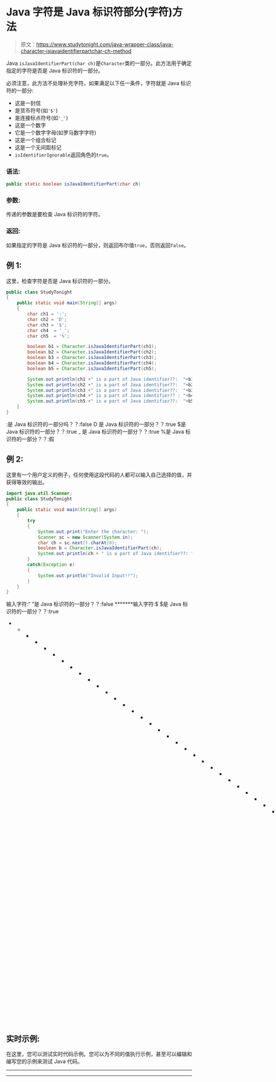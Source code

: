 # Java 字符是 Java 标识符部分(字符)方法

> 原文：<https://www.studytonight.com/java-wrapper-class/java-character-isjavaidentifierpartchar-ch-method>

Java `isJavaIdentifierPart(char ch)`是`Character`类的一部分。此方法用于确定指定的字符是否是 Java 标识符的一部分。

必须注意，此方法不处理补充字符。如果满足以下任一条件，字符就是 Java 标识符的一部分:

*   这是一封信
*   是货币符号(如`'$'`)
*   是连接标点符号(如`'_'`)
*   这是一个数字
*   它是一个数字字母(如罗马数字字符)
*   这是一个组合标记
*   这是一个无间距标记
*   `isIdentifierIgnorable`返回角色的`true`。

### 语法:

```java
public static boolean isJavaIdentifierPart(char ch)
```

### 参数:

传递的参数是要检查 Java 标识符的字符。

### 返回:

如果指定的字符是 Java 标识符的一部分，则返回布尔值`true`，否则返回`false`。

## 例 1:

这里，检查字符是否是 Java 标识符的一部分。

```java
public class StudyTonight
{  
	public static void main(String[] args)
	{  
		char ch1 = ':';  
		char ch2 = 'D';  
		char ch3 = '$';  
		char ch4  = '_';   
		char ch5  = '%';  

		boolean b1 = Character.isJavaIdentifierPart(ch1);  
		boolean b2 = Character.isJavaIdentifierPart(ch2);  
		boolean b3 = Character.isJavaIdentifierPart(ch3);  
		boolean b4 = Character.isJavaIdentifierPart(ch4);  
		boolean b5 = Character.isJavaIdentifierPart(ch5);  

		System.out.println(ch1 +" is a part of Java identifier??:  "+b1);  
		System.out.println(ch2 +" is a part of Java identifier??:  "+b2);  
		System.out.println(ch3 +" is a part of Java identifier??:  "+b3);  
		System.out.println(ch4 +" is a part of Java identifier?? : "+b4);  
		System.out.println(ch5 +" is a part of Java identifier??:  "+b5);  
	}  
} 
```

:是 Java 标识符的一部分吗？？:false
D 是 Java 标识符的一部分？？:true
$是 Java 标识符的一部分？？:true
_ 是 Java 标识符的一部分？？:true
%是 Java 标识符的一部分？？:假

## 例 2:

这里有一个用户定义的例子，任何使用这段代码的人都可以输入自己选择的值，并获得等效的输出。

```java
import java.util.Scanner; 
public class StudyTonight
{  
	public static void main(String[] args)
	{  
		try
		{
			System.out.print("Enter the character: ");  
			Scanner sc = new Scanner(System.in);         
			char ch = sc.next().charAt(0);  
			boolean b = Character.isJavaIdentifierPart(ch);
			System.out.println(ch + " is a part of Java identifier??: "+b);
		}
		catch(Exception e)
		{
			System.out.println("Invalid Input!!");
		}
	}  
}
```

输入字符:“
”是 Java 标识符的一部分？？:false
*******输入字符:$
$是 Java 标识符的一部分？？:true
* * * * * * * * * * * * * * * * * * * * * * * * * * * * * * * * * * * * * * *输入字符:。
。是 Java 标识符的一部分？？:假

## 实时示例:

在这里，您可以测试实时代码示例。您可以为不同的值执行示例，甚至可以编辑和编写您的示例来测试 Java 代码。

* * *

* * *